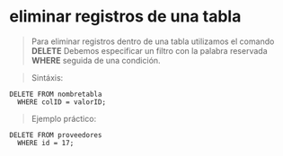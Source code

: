 # eliminar registros de una tabla

> Para eliminar registros dentro de una tabla utilizamos el comando **DELETE**
> Debemos especificar un filtro con la palabra reservada **WHERE** seguida de una condición.

> Sintáxis:

    DELETE FROM nombretabla  
      WHERE colID = valorID;  

> Ejemplo práctico:

    DELETE FROM proveedores  
      WHERE id = 17;  

